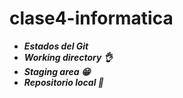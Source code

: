 # clase4-informatica
 + ***Estados del Git***
+ ***Working directory 👌***
+ ***Staging area 😁***
+ ***Repositorio local 🙌***
